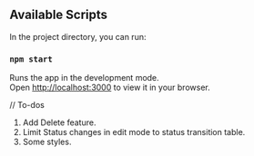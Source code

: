 ## Available Scripts

In the project directory, you can run:

### `npm start`

Runs the app in the development mode.\
Open [http://localhost:3000](http://localhost:3000) to view it in your browser.


// To-dos

1. Add Delete feature.
2. Limit Status changes in edit mode to status transition table.
3. Some styles.
